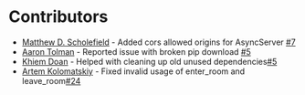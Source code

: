 # Contributors

* [Matthew D. Scholefield](https://github.com/MatthewScholefield) - Added cors allowed origins for AsyncServer [#7](https://github.com/pyropy/fastapi-socketio/pull/7)
* [Aaron Tolman](https://github.com/tolmanam) - Reported issue with broken pip download [#5](https://github.com/pyropy/fastapi-socketio/issues/5)
* [Khiem Doan](https://github.com/khiemdoan) - Helped with cleaning up old unused dependencies[#5](https://github.com/pyropy/fastapi-socketio/issues/15)
* [Artem Kolomatskiy](https://github.com/Roxe322) - Fixed invalid usage of enter_room and leave_room[#24](https://github.com/pyropy/fastapi-socketio/issues/24)